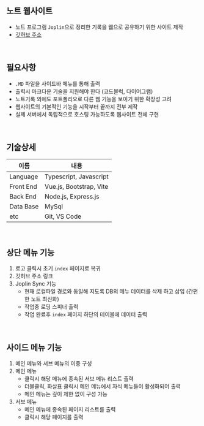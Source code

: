 
## 노트 웹사이트
- 노트 프로그램 `Joplin`으로 정리한 기록을 웹으로 공유하기 위한 사이트 제작
- [깃허브 주소](https://github.com/ihwaseok/PortpolioSite)
<br>

## 필요사항
- `.MD` 파일을 사이드바 메뉴를 통해 출력
- 출력시 마크다운 기술을 지원해야 한다 (코드블럭, 다이어그램)
- 노트기록 외에도 포트폴리오로 다른 웹 기능을 보이기 위한 확장성 고려
- 웹사이트의 기본적인 기능을 시작부터 끝까지 전부 제작
- 실제 서버에서 독립적으로 호스팅 가능하도록 웹사이트 전체 구현
<br>

## 기술상세

|이름|내용|
|--|--|
|Language|Typescript, Javascript|
|Front End|Vue.js, Bootstrap, Vite|
|Back End|Node.js, Express.js|
|Data Base|MySql|
|etc|Git, VS Code|

<br>

## 상단 메뉴 기능
1. 로고 클릭시 초기 `index` 페이지로 복귀
2. 깃허브 주소 링크
3. Joplin Sync 기능
	- 현재 로컬파일 경로와 동일해 지도록 DB의 메뉴 데이터를 삭제 하고 삽입 (간편한 노트 최신화)
	- 작업중 로딩 스피너 출력
	- 작업 완료후 `index` 페이지 하단의 테이블에 데이터 출력

<br>

## 사이드 메뉴 기능
1. 메인 메뉴와 서브 메뉴의 이중 구성
2. 메인 메뉴
	- 클릭시 해당 메뉴에 종속된 서브 메뉴 리스트 출력
	- 더블클릭, 화살표 클릭시 메인 메뉴에서 자식 메뉴들이 활성화되어 출력
	- 메인 메뉴는 깊이 제한 없이 구성 가능
3. 서브 메뉴
	- 메인 메뉴에 종속된 페이지 리스트를 출력
	- 클릭시 해당 페이지를 출력

<br>